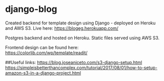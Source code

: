 # django-blog
Created backend for template design using Django - deployed on Heroku and AWS S3. Live here: https://blogeg.herokuapp.com/ 

Postgres backend and hosted on Heroku. Static files served using AWS S3.

Frontend design can be found here: https://colorlib.com/wp/template/readit/

##Useful links:
https://blog.joseaniceto.com/s3-django-setup.html
https://simpleisbetterthancomplex.com/tutorial/2017/08/01/how-to-setup-amazon-s3-in-a-django-project.html


